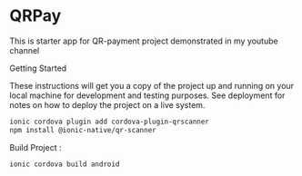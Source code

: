 # QRPay
This is starter app for QR-payment project demonstrated in my youtube channel

Getting Started

These instructions will get you a copy of the project up and running on your local machine for development and testing purposes. See deployment for notes on how to deploy the project on a live system.

```sh
ionic cordova plugin add cordova-plugin-qrscanner
npm install @ionic-native/qr-scanner
```

Build Project :

```sh
ionic cordova build android
```



